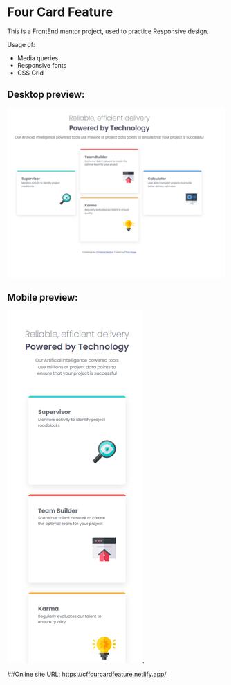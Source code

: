 # Four Card Feature

This is a FrontEnd mentor project, used to practice Responsive design.

Usage of:
- Media queries
- Responsive fonts
- CSS Grid

## **Desktop preview:**
![desktop version preview](https://github.com/ChrisFloresM/FourCardComponent/blob/master/final/desktop.png)

## **Mobile preview:**
![Mobile version preview](https://github.com/ChrisFloresM/FourCardComponent/blob/master/final/mobile.png).

##Online site URL:
https://cffourcardfeature.netlify.app/
